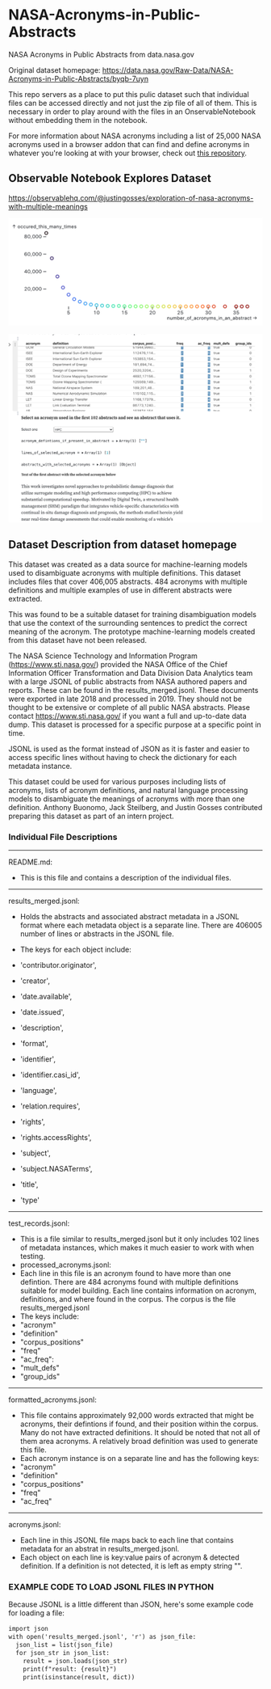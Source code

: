 # NASA-Acronyms-in-Public-Abstracts
NASA Acronyms in Public Abstracts from data.nasa.gov

Original dataset homepage: https://data.nasa.gov/Raw-Data/NASA-Acronyms-in-Public-Abstracts/byqb-7uyn 

This repo servers as a place to put this pulic dataset such that individual files can be accessed directly and not just the zip file of all of them. This is necessary in order to play around with the files in an OnservableNotebook without embedding them in the notebook. 

For more information about NASA acronyms including a list of 25,000 NASA acronyms used in a browser addon that can find and define acronyms in whatever you're looking at with your browser, check out <a href="https://github.com/nasa/NASA-Acronyms">this repository</a>.


## Observable Notebook Explores Dataset

<a href="https://observablehq.com/@justingosses/exploration-of-nasa-acronyms-with-multiple-meanings">https://observablehq.com/@justingosses/exploration-of-nasa-acronyms-with-multiple-meanings</a>

![Chart showing how many acronyms occur in how many abstracts](acronyms_chart.png "Chart showing how many acronyms occur in how many abstracts")

![Observable notebook](observablenotebook.png "Observable notebook")



## Dataset Description from dataset homepage 

This dataset was created as a data source for machine-learning models used to disambiguate acronyms with multiple definitions. This dataset includes files that cover 406,005 abstracts. 484 acronyms with multiple definitions and multiple examples of use in different abstracts were extracted.

This was found to be a suitable dataset for training disambiguation models that use the context of the surrounding sentences to predict the correct meaning of the acronym. The prototype machine-learning models created from this dataset have not been released.


The NASA Science Technology and Information Program (https://www.sti.nasa.gov/) provided the NASA Office of the Chief Information Officer Transformation and Data Division Data Analytics team with a large JSONL of public abstracts from NASA authored papers and reports. These can be found in the results_merged.jsonl. These documents were exported in late 2018 and processed in 2019. They should not be thought to be extensive or complete of all public NASA abstracts. Please contact https://www.sti.nasa.gov/ if you want a full and up-to-date data dump. This dataset is processed for a specific purpose at a specific point in time.

JSONL is used as the format instead of JSON as it is faster and easier to access specific lines without having to check the dictionary for each metadata instance.

This dataset could be used for various purposes including lists of acronyms, lists of acronym definitions, and natural language processing models to disambiguate the meanings of acronyms with more than one definition. Anthony Buonomo, Jack Steilberg, and Justin Gosses contributed preparing this dataset as part of an intern project.


### Individual File Descriptions 
--------------------------------------------------
README.md:


- This is this file and contains a description of the individual files.

--------------------------------------------------
results_merged.jsonl:

- Holds the abstracts and associated abstract metadata in a JSONL format where each metadata object is a separate line. There are 406005 number of lines or abstracts in the JSONL file.

- The keys for each object include:
- 'contributor.originator',
- 'creator',
- 'date.available',
- 'date.issued',
- 'description',
- 'format',
- 'identifier',
- 'identifier.casi_id',
- 'language',
- 'relation.requires',
- 'rights',
- 'rights.accessRights',
- 'subject',
- 'subject.NASATerms',
- 'title',
- 'type'

--------------------------------------------------
test_records.jsonl:


- This is a file similar to results_merged.jsonl but it only includes 102 lines of metadata instances, which makes it much easier to work with when testing.
- processed_acronyms.jsonl:
- Each line in this file is an acronym found to have more than one defintion. There are 484 acronyms found with multiple definitions suitable for model building. Each line contains information on acronym, definitions, and where found in the corpus. The corpus is the file results_merged.jsonl
- The keys include:
- "acronym"
- "definition"
- "corpus_positions"
- "freq"
- "ac_freq":
- "mult_defs"
- "group_ids"

--------------------------------------------------
formatted_acronyms.jsonl:

- This file contains approximately 92,000 words extracted that might be acronyms, their defintions if found, and their position within the corpus. Many do not have extracted definitions. It should be noted that not all of them area acronyms. A relatively broad definition was used to generate this file.
- Each acronym instance is on a separate line and has the following keys:
- "acronym"
- "definition"
- "corpus_positions"
- "freq"
- "ac_freq"
--------------------------------------------------
acronyms.jsonl:

- Each line in this JSONL file maps back to each line that contains metadata for an abstrat in results_merged.jsonl.
- Each object on each line is key:value pairs of acronym & detected definition. If a definition is not detected, it is left as empty string "".

### EXAMPLE CODE TO LOAD JSONL FILES IN PYTHON

Because JSONL is a little different than JSON, here's some example code for loading a file:
```
import json
with open('results_merged.jsonl', 'r') as json_file:
  json_list = list(json_file)
  for json_str in json_list:
    result = json.loads(json_str)
    print(f"result: {result}")
    print(isinstance(result, dict))



